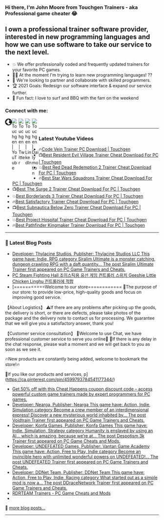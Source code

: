 ### Hi there, I'm John Moore from Touchgen Trainers - aka Professional game cheater 😂
## I own a professional trainer software provider, interested in new programming languages and how we can use software to take our service to the next level.

- 💥 We offer professionally coded and frequently updated trainers for your favorite PC games.
- 👩‍💻 At the moment I'm trying to learn new programming languages! ??
- 🤝 We're looking to partner and collaborate with skilled programmers.
- 🏆 2021 Goals: Redesign our software interface & expand our service further. 
- 🎉 Fun fact: I love to surf and BBQ with the fam on the weekend


### Connect with me:

[<img align="left" alt="Touchgen.net" width="22px" src="https://raw.githubusercontent.com/iconic/open-iconic/master/svg/globe.svg" />][website]
[<img align="left" alt="Touchgen | YouTube" width="22px" src="https://cdn.jsdelivr.net/npm/simple-icons@v3/icons/youtube.svg" />][youtube]
[<img align="left" alt="Touchgen | Twitter" width="22px" src="https://cdn.jsdelivr.net/npm/simple-icons@v3/icons/twitter.svg" />][twitter]
[<img align="left" alt="Touchgen | LinkedIn" width="22px" src="https://cdn.jsdelivr.net/npm/simple-icons@v3/icons/linkedin.svg" />][linkedin]
[<img align="left" alt="Touchgen | Dailymotion" width="22px" src="https://cdn.jsdelivr.net/npm/simple-icons@v3/icons/dailymotion.svg" />][dailymotion]

<br />

---
### Latest Youtube Videos

<!-- VIDEO-POST-LIST:START -->
 - 🔥[Code Vein Trainer PC Download | Touchgen](https://www.youtube.com/watch?v=g0uV3XJYyWU)
 - 📺[Best Resident Evil Village Trainer Cheat Download For PC | Touchgen](https://www.youtube.com/watch?v=oy_CNrI8DlY)
 - 💥[Best Red Dead Redemption 2 Trainer Cheat Download For PC | Touchgen](https://www.youtube.com/watch?v=dX3VmYrRqkY)
 - 🔥[Best Star Wars Squadrons Trainer Cheat Download For PC | Touchgen](https://www.youtube.com/watch?v=xDHtwMdYiFw)
 - 📺[Best The Surge 2 Trainer Cheat Download For PC | Touchgen](https://www.youtube.com/watch?v=gtByxJ0XD1U)
 - 💥[Best Borderlands 3 Trainer Cheat Download For PC | Touchgen](https://www.youtube.com/watch?v=1mCnnunOVM8)
 - 🔥[Best Satisfactory Trainer Cheat Download For PC | Touchgen](https://www.youtube.com/watch?v=xb_tsj03p90)
 - 📺[Best Subnautica Below Zero Trainer Cheat Download For PC | Touchgen](https://www.youtube.com/watch?v=kFKcSaWTBMc)
 - 💥[Best Project Hospital Trainer Cheat Download For PC | Touchgen](https://www.youtube.com/watch?v=b2prNIkFV_0)
 - 🔥[Best Pathfinder Kingmaker Trainer Download For PC | Touchgen](https://www.youtube.com/watch?v=M1s6WKM4k0o)<!-- VIDEO-POST-LIST:END -->
---

### 🧾 Latest Blog Posts

<!-- BLOG-POST-LIST:START -->
- [Developer: Thylacine Studios, Publisher: Thylacine Studios LLC This game have: Indie, RPG category ﻿Siralim Ultimate is a monster catching, dungeon crawling RPG with a daft quantity... The post Siralim Ultimate Trainer first appeared on PC Game Trainers and Cheats.](https://ca.pinterest.com/pin/510454939037141839/)
- [PC Steam Fighting Hall 조이스틱용 유선 게임 컨트롤러 스위치 Geeshie Little Chicken Linghu 컨트롤러에 적합](https://ca.pinterest.com/pin/4599512346196004352/)
- [===========Welcome to our store============
📢The purpose of our store: to provide low-price, high-quality goods and focus on improving good service.

【About Logistics】
⚠If there are any problems after picking up the goods, the delivery is short, or there are defects, please take photos of the package and the delivery note to contact us for processing. We guarantee that we will give you a satisfactory answer, thank you!

【Customer service consultation】
💖Welcome to use Chat, we have professional customer service to serve you online💖
🔔If there is any delay in the chat response, please wait a moment and we will get back to you as soon as we see it.
                       
🔥New products are constantly being added, welcome to bookmark the store!🔥

💯If you like our products and services, p](https://ca.pinterest.com/pin/4599793784541177344/)
- [Get 50% off with this Cheat Happens coupon discount code – access powerful custom game trainers made by expert programmers for PC games.](https://ca.pinterest.com/pin/1049972100628396156/)
- [Developer: Nearga, Publisher: Nearga This game have: Action, Indie, Simulation category Become a crew member of an interdimensional express! Discover a new mysterious world inhabited by... The post Voidtrain Trainer first appeared on PC Game Trainers and Cheats.](https://ca.pinterest.com/pin/775745104602901464/)
- [Developer: Konfa Games, Publisher: Konfa Games This game have: Indie, Simulation, Strategy category ﻿Humanity is enslaved by using an AI… which is amazing, because we’re at... The post Despotism 3k Trainer first appeared on PC Game Cheats and Mods.](https://ca.pinterest.com/pin/583568064246514205/)
- [Developer: UNDEFEATED Games, Publisher: Vantan Game Academy This game have: Action, Free to Play, Indie category ﻿Become an invincible hero with unlimited wonderful powers on UNDEFEATED!... The post UNDEFEATED Trainer first appeared on PC Game Trainers and Cheats.](https://ca.pinterest.com/pin/710794753720418368/)
- [Developer: DDNet Team, Publisher: DDNet Team This game have: Action, Free to Play, Indie, Racing category ﻿What started out as a simple mod is now a... The post DDraceNetwork Trainer first appeared on PC Game Trainers and Cheats.](https://ca.pinterest.com/pin/583568064243812280/)
- [RDRTEAM Trainers - PC Game Cheats and Mods](https://ca.pinterest.com/pin/679269556326923147/)
- [](https://ca.pinterest.com/pin/610308187033296314/)
<!-- BLOG-POST-LIST:END -->

📖 [more blog posts...](https://touchgen-gaming-trainers.blogspot.com)

---


[website]: https://www.touchgen.net
[twitter]: https://twitter.com/touchgentrainer
[youtube]: https://www.youtube.com/c/Touchgen
[dailymotion]: https://www.dailymotion.com/dm_aedae9e8c0bf3c7b8a4c59d9a0f042c6
[linkedin]: https://www.linkedin.com/company/touchgencheats
